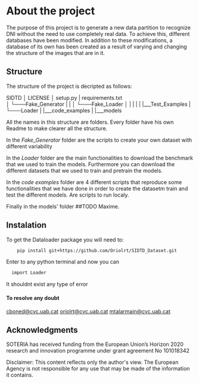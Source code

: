 # About the project

The purpose of this project is to generate a new data partition to recognize DNI without the need to use completely real data. To achieve this, different databases have been modified. In addition to these modifications, a database of its own has been created as a result of varying and changing the structure of the images that are in it.

## Structure

The structure of the project is decripted as follows:

SIDTD
│   LICENSE
│   setup.py
|   requirements.txt   
│
└───Fake_Generator
|   |
│   └───Fake_Loader 
│   |
|   |
|   |___Test_Examples
|       
└───Loader
|
|___code_examples
|
|___models


All the names in this structure are folders. Every folder have his own Readme to make clearer all the structure.

In the *Fake_Generator* folder are the scripts to create your own dataset with different variability

In the *Loader* folder are the main functionalities to download the benchmark  that we used to train the models. Furthermore you can download the different datasets that we used to train and pretrain the models.

In the *code examples* folder are 4 different scripts that reproduce some functionalities that we have done in order to create the datasetm train and test the different models. Are scripts to run localy.

Finally in the models' folder ##TODO Maxime.


## Instalation

To get the Dataloader package you will need to:

```bash
    pip install git+https://github.com/Oriolrt/SIDTD_Dataset.git
```

Enter to any python terminal and now you can
```bash
  import Loader
```
It shouldnt exist any type of error


#### To resolve any doubt  

cboned@cvc.uab.cat
oriolrt@cvc.uab.cat
mtalarmain@cvc.uab.cat
## Acknowledgments
SOTERIA has received funding from the European Union’s Horizon 2020 	research and innovation programme under grant agreement No 101018342 

Disclaimer: This content reflects only the author's view. The European Agency is not responsible for any use that may be made of the information it contains. 